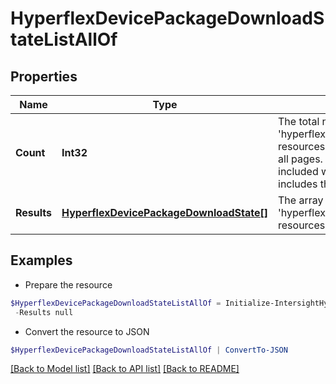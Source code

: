 # HyperflexDevicePackageDownloadStateListAllOf
## Properties

Name | Type | Description | Notes
------------ | ------------- | ------------- | -------------
**Count** | **Int32** | The total number of &#39;hyperflex.DevicePackageDownloadState&#39; resources matching the request, accross all pages. The &#39;Count&#39; attribute is included when the HTTP GET request includes the &#39;$inlinecount&#39; parameter. | [optional] 
**Results** | [**HyperflexDevicePackageDownloadState[]**](HyperflexDevicePackageDownloadState.md) | The array of &#39;hyperflex.DevicePackageDownloadState&#39; resources matching the request. | [optional] 

## Examples

- Prepare the resource
```powershell
$HyperflexDevicePackageDownloadStateListAllOf = Initialize-IntersightHyperflexDevicePackageDownloadStateListAllOf  -Count null `
 -Results null
```

- Convert the resource to JSON
```powershell
$HyperflexDevicePackageDownloadStateListAllOf | ConvertTo-JSON
```

[[Back to Model list]](../README.md#documentation-for-models) [[Back to API list]](../README.md#documentation-for-api-endpoints) [[Back to README]](../README.md)

